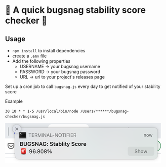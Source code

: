 # 🐛 A quick bugsnag stability score checker 🐞

## Usage

-   `npm install` to install dependencies
-   create a `.env` file
-   Add the following properties
    -   USERNAME -> your bugsnag username
    -   PASSWORD -> your bugsnag password
    -   URL -> url to your project's releases page

Set up a cron job to call `bugsnag.js` every day to get notified of your stability score

Example

`30 10 * * 1-5 /usr/local/bin/node /Users/******/bugsnag-checker/bugsnag.js`

![screenshot](./screenshot.png)
